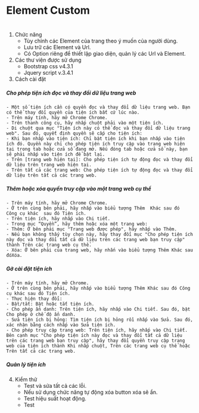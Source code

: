 # Element Custom <h1>
1. Chức năng
	* Tùy chỉnh các Element của trang theo ý muốn của người dùng.
	* Lưu trữ các Element và Url.
	* Có Option riêng để thiết lập giao diện, quản lý các Url và Element.
2. Các thư viện được sử dụng
	* Bootstrap css v4.3.1
	* Jquery script v.3.4.1
3. Cách cài đặt
##### Cho phép tiện ích đọc và thay đổi dữ liệu trang web<h5>
	- Một số tiện ích cần có quyền đọc và thay đổi dữ liệu trang web. Bạn có thể thay đổi quyền của tiện ích bất cứ lúc nào.
	- Trên máy tính, hãy mở Chrome Chrome.
	- Trên thanh công cụ, hãy nhấp chuột phải vào một tiện ích.
	- Di chuột qua mục "Tiện ích này có thể đọc và thay đổi dữ liệu trang web". Sau đó, quyết định quyền sẽ cấp cho tiện ích:
	- Khi bạn nhấp vào tiện ích: Chỉ bật tiện ích khi bạn nhấp vào tiện ích đó. Quyền này chỉ cho phép tiện ích truy cập vào trang web hiện tại trong tab hoặc cửa sổ đang mở. Nếu đóng tab hoặc cửa sổ này, bạn sẽ phải nhấp vào tiện ích để bật lại.
	- Trên [trang web hiện tại]: Cho phép tiện ích tự động đọc và thay đổi dữ liệu trên trang web hiện tại.
	- Trên tất cả các trang web: Cho phép tiện ích tự động đọc và thay đổi dữ liệu trên tất cả các trang web.
##### Thêm hoặc xóa quyền truy cập vào một trang web cụ thể<h5>
	- Trên máy tính, hãy mở Chrome Chrome.
	- Ở trên cùng bên phải, hãy nhấp vào biểu tượng Thêm  Khác sau đó  Công cụ khác  sau đó Tiện ích.
	- Trên tiện ích, hãy nhấp vào Chi tiết.
	- Trong mục “Quyền”, hãy thêm hoặc xóa một trang web:
	- Thêm: Ở bên phải mục "Trang web được phép", hãy nhấp vào Thêm.
	- Nếu bạn không thấy tùy chọn này, hãy thay đổi mục "Cho phép tiện ích này đọc và thay đổi tất cả dữ liệu trên các trang web bạn truy cập" thành Trên các trang web cụ thể.
	- Xóa: Ở bên phải của trang web, hãy nhấn vào biểu tượng Thêm Khác sau đóXóa.
##### Gỡ cài đặt tiện ích<h5>
	- Trên máy tính, hãy mở Chrome.
	- Ở trên cùng bên phải, hãy nhấp vào biểu tượng Thêm Khác sau đó Công cụ khác sau đó Tiện ích.
	- Thực hiện thay đổi:
	- Bật/tắt: Bật hoặc tắt tiện ích.
	- Cho phép ẩn danh: Trên tiện ích, hãy nhấp vào Chi tiết. Sau đó, bật Cho phép ở chế độ ẩn danh.
	- Sửa tiện ích bị hỏng: Tìm tiện ích bị hỏng rồi nhấp vào Sửa. Sau đó, xác nhận bằng cách nhấp vào Sửa tiện ích.
	- Cho phép truy cập trang web: Trên tiện ích, hãy nhấp vào Chi tiết. Bên cạnh mục "Cho phép tiện ích này đọc và thay đổi tất cả dữ liệu trên các trang web bạn truy cập", hãy thay đổi quyền truy cập trang web của tiện ích thành Khi nhấp chuột, Trên các trang web cụ thể hoặc Trên tất cả các trang web.
##### Quản lý tiện ích<h5>

4. Kiểm thử
	* Test và sửa tất cả các lỗi.
	* Nếu sử dụng chức năng tự động xóa button xóa sẽ ẩn.
	* Test hiệu suất hoạt động.
	* Test 
	

